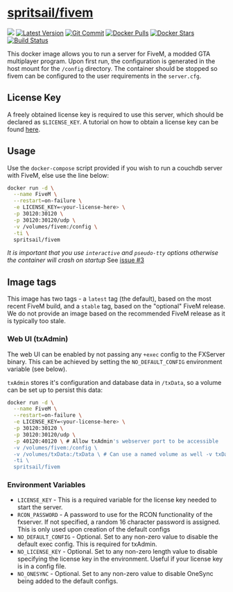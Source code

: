 [hub]: https://hub.docker.com/r/spritsail/fivem
[git]: https://github.com/spritsail/fivem
[drone]: https://drone.spritsail.io/spritsail/fivem

# [spritsail/fivem][hub]

[![](https://images.microbadger.com/badges/image/spritsail/fivem.svg)](https://microbadger.com/images/spritsail/fivem)
[![Latest Version](https://images.microbadger.com/badges/version/spritsail/fivem.svg)][hub]
[![Git Commit](https://images.microbadger.com/badges/commit/spritsail/fivem.svg)][git]
[![Docker Pulls](https://img.shields.io/docker/pulls/spritsail/fivem.svg)][hub]
[![Docker Stars](https://img.shields.io/docker/stars/spritsail/fivem.svg)][hub]
[![Build Status](https://drone.spritsail.io/api/badges/spritsail/fivem/status.svg)][drone]

This docker image allows you to run a server for FiveM, a modded GTA multiplayer program.
Upon first run, the configuration is generated in the host mount for the `/config` directory.
The container should be stopped so fivem can be configured to the user requirements in the `server.cfg`.

## License Key

A freely obtained license key is required to use this server, which should be declared as `$LICENSE_KEY`. A tutorial on how to obtain a license key can be found [here](https://forum.fivem.net/t/explained-how-to-make-add-a-server-key/56120).

## Usage

Use the `docker-compose` script provided if you wish to run a couchdb server with FiveM, else use the line below:

```sh
docker run -d \
  --name FiveM \
  --restart=on-failure \
  -e LICENSE_KEY=<your-license-here> \
  -p 30120:30120 \
  -p 30120:30120/udp \
  -v /volumes/fivem:/config \
  -ti \
  spritsail/fivem
```

_It is important that you use `interactive` and `pseudo-tty` options otherwise the container will crash on startup_
See [issue #3](https://github.com/spritsail/fivem/issues/3)

## Image tags

This image has two tags - a `latest` tag (the default), based on the most recent FiveM build, and a `stable` tag, based on the "optional" FiveM release. We do not provide an image based on the recommended FiveM release as it is typically too stale.

### Web UI (txAdmin)

The web UI can be enabled by not passing any `+exec` config to the FXServer binary. This can be achieved by setting the `NO_DEFAULT_CONFIG` environment variable (see below).

`txAdmin` stores it's configuration and database data in `/txData`, so a volume can be set up to persist this data:

```sh
docker run -d \
  --name FiveM \
  --restart=on-failure \
  -e LICENSE_KEY=<your-license-here> \
  -p 30120:30120 \
  -p 30120:30120/udp \
  -p 40120:40120 \ # Allow txAdmin's webserver port to be accessible
  -v /volumes/fivem:/config \
  -v /volumes/txData:/txData \ # Can use a named volume as well -v txData:/txData \
  -ti \
  spritsail/fivem
```

### Environment Variables

- `LICENSE_KEY` - This is a required variable for the license key needed to start the server.
- `RCON_PASSWORD` - A password to use for the RCON functionality of the fxserver. If not specified, a random 16 character password is assigned. This is only used upon creation of the default configs
- `NO_DEFAULT_CONFIG` - Optional. Set to any non-zero value to disable the default exec config. This is required for txAdmin.
- `NO_LICENSE_KEY` - Optional. Set to any non-zero length value to disable specifying the license key in the environment. Useful if your license key is in a config file.
- `NO_ONESYNC` - Optional. Set to any non-zero value to disable OneSync being added to the default configs.
